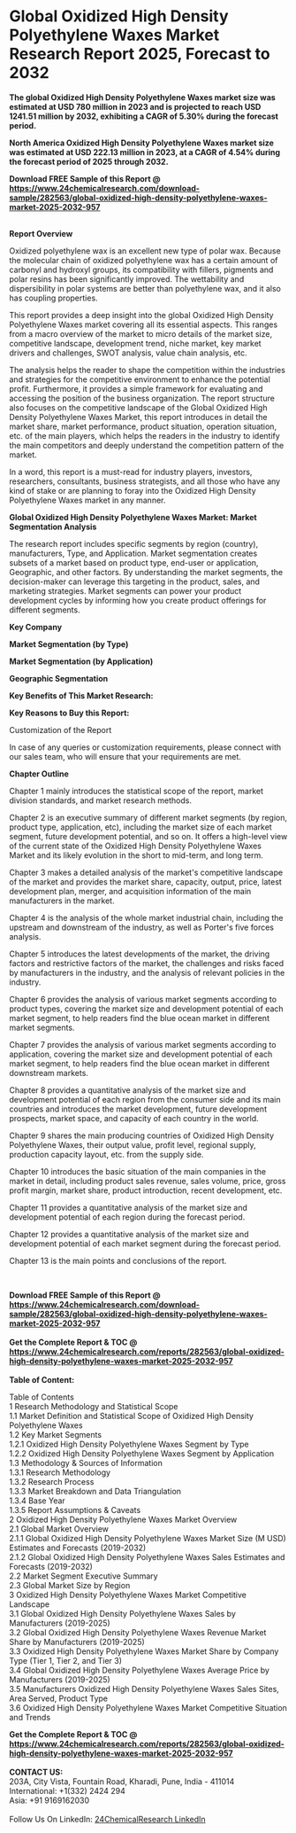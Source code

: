 <h1>Global Oxidized High Density Polyethylene Waxes Market Research Report 2025, Forecast to 2032</h1><p><strong>The global Oxidized High Density Polyethylene Waxes market size was estimated at USD 780 million in 2023 and is projected to reach USD 1241.51 million by 2032, exhibiting a CAGR of 5.30% during the forecast period.</strong></p><p>
</p><p><strong>North America Oxidized High Density Polyethylene Waxes market size was estimated at USD 222.13 million in 2023, at a CAGR of 4.54% during the forecast period of 2025 through 2032.</strong></p><div><b>Download FREE Sample of this Report @ 
            <a href="https://www.24chemicalresearch.com/download-sample/282563/global-oxidized-high-density-polyethylene-waxes-market-2025-2032-957">
            https://www.24chemicalresearch.com/download-sample/282563/global-oxidized-high-density-polyethylene-waxes-market-2025-2032-957</a></b></div><br><p>
</p><p><strong>Report Overview</strong></p><p>
</p><p>Oxidized polyethylene wax is an excellent new type of polar wax. Because the molecular chain of oxidized polyethylene wax has a certain amount of carbonyl and hydroxyl groups, its compatibility with fillers, pigments and polar resins has been significantly improved. The wettability and dispersibility in polar systems are better than polyethylene wax, and it also has coupling properties.</p><p>
</p><p>This report provides a deep insight into the global Oxidized High Density Polyethylene Waxes market covering all its essential aspects. This ranges from a macro overview of the market to micro details of the market size, competitive landscape, development trend, niche market, key market drivers and challenges, SWOT analysis, value chain analysis, etc.</p><p>
</p><p>The analysis helps the reader to shape the competition within the industries and strategies for the competitive environment to enhance the potential profit. Furthermore, it provides a simple framework for evaluating and accessing the position of the business organization. The report structure also focuses on the competitive landscape of the Global Oxidized High Density Polyethylene Waxes Market, this report introduces in detail the market share, market performance, product situation, operation situation, etc. of the main players, which helps the readers in the industry to identify the main competitors and deeply understand the competition pattern of the market.</p><p>
In a word, this report is a must-read for industry players, investors, researchers, consultants, business strategists, and all those who have any kind of stake or are planning to foray into the Oxidized High Density Polyethylene Waxes market in any manner.</p><p>
</p><p><strong>Global Oxidized High Density Polyethylene Waxes Market: Market Segmentation Analysis</strong></p><p>
</p><p>The research report includes specific segments by region (country), manufacturers, Type, and Application. Market segmentation creates subsets of a market based on product type, end-user or application, Geographic, and other factors. By understanding the market segments, the decision-maker can leverage this targeting in the product, sales, and marketing strategies. Market segments can power your product development cycles by informing how you create product offerings for different segments.</p><p>
</p><p><strong>Key Company</strong></p><p>
</p><p>
</p><p><strong>Market Segmentation (by Type)</strong></p><p>
</p><p>
</p><p><strong>Market Segmentation (by Application)</strong></p><p>
</p><p>
</p><p><strong>Geographic Segmentation</strong></p><p>
</p><p>
</p><p><strong>Key Benefits of This Market Research:</strong></p><p>
</p><p>
</p><p><strong>Key Reasons to Buy this Report:</strong></p><p>
</p><p>
</p><p>Customization of the Report</p><p>
In case of any queries or customization requirements, please connect with our sales team, who will ensure that your requirements are met.</p><p>
</p><p><strong>Chapter Outline</strong></p><p>
</p><p>Chapter 1 mainly introduces the statistical scope of the report, market division standards, and market research methods.</p><p>
Chapter 2 is an executive summary of different market segments (by region, product type, application, etc), including the market size of each market segment, future development potential, and so on. It offers a high-level view of the current state of the Oxidized High Density Polyethylene Waxes Market and its likely evolution in the short to mid-term, and long term.</p><p>
Chapter 3 makes a detailed analysis of the market's competitive landscape of the market and provides the market share, capacity, output, price, latest development plan, merger, and acquisition information of the main manufacturers in the market.</p><p>
Chapter 4 is the analysis of the whole market industrial chain, including the upstream and downstream of the industry, as well as Porter's five forces analysis.</p><p>
Chapter 5 introduces the latest developments of the market, the driving factors and restrictive factors of the market, the challenges and risks faced by manufacturers in the industry, and the analysis of relevant policies in the industry.</p><p>
Chapter 6 provides the analysis of various market segments according to product types, covering the market size and development potential of each market segment, to help readers find the blue ocean market in different market segments.</p><p>
Chapter 7 provides the analysis of various market segments according to application, covering the market size and development potential of each market segment, to help readers find the blue ocean market in different downstream markets.</p><p>
Chapter 8 provides a quantitative analysis of the market size and development potential of each region from the consumer side and its main countries and introduces the market development, future development prospects, market space, and capacity of each country in the world.</p><p>
Chapter 9 shares the main producing countries of Oxidized High Density Polyethylene Waxes, their output value, profit level, regional supply, production capacity layout, etc. from the supply side.</p><p>
Chapter 10 introduces the basic situation of the main companies in the market in detail, including product sales revenue, sales volume, price, gross profit margin, market share, product introduction, recent development, etc.</p><p>
Chapter 11 provides a quantitative analysis of the market size and development potential of each region during the forecast period.</p><p>
Chapter 12 provides a quantitative analysis of the market size and development potential of each market segment during the forecast period.</p><p>
Chapter 13 is the main points and conclusions of the report.</p><p>
 </p><div><b>Download FREE Sample of this Report @ 
            <a href="https://www.24chemicalresearch.com/download-sample/282563/global-oxidized-high-density-polyethylene-waxes-market-2025-2032-957">
            https://www.24chemicalresearch.com/download-sample/282563/global-oxidized-high-density-polyethylene-waxes-market-2025-2032-957</a></b></div><br><div><b>Get the Complete Report & TOC @ 
            <a href="https://www.24chemicalresearch.com/reports/282563/global-oxidized-high-density-polyethylene-waxes-market-2025-2032-957">
            https://www.24chemicalresearch.com/reports/282563/global-oxidized-high-density-polyethylene-waxes-market-2025-2032-957</a></b></div><br>
            <b>Table of Content:</b><p>Table of Contents<br />
1 Research Methodology and Statistical Scope<br />
1.1 Market Definition and Statistical Scope of Oxidized High Density Polyethylene Waxes<br />
1.2 Key Market Segments<br />
1.2.1 Oxidized High Density Polyethylene Waxes Segment by Type<br />
1.2.2 Oxidized High Density Polyethylene Waxes Segment by Application<br />
1.3 Methodology & Sources of Information<br />
1.3.1 Research Methodology<br />
1.3.2 Research Process<br />
1.3.3 Market Breakdown and Data Triangulation<br />
1.3.4 Base Year<br />
1.3.5 Report Assumptions & Caveats<br />
2 Oxidized High Density Polyethylene Waxes Market Overview<br />
2.1 Global Market Overview<br />
2.1.1 Global Oxidized High Density Polyethylene Waxes Market Size (M USD) Estimates and Forecasts (2019-2032)<br />
2.1.2 Global Oxidized High Density Polyethylene Waxes Sales Estimates and Forecasts (2019-2032)<br />
2.2 Market Segment Executive Summary<br />
2.3 Global Market Size by Region<br />
3 Oxidized High Density Polyethylene Waxes Market Competitive Landscape<br />
3.1 Global Oxidized High Density Polyethylene Waxes Sales by Manufacturers (2019-2025)<br />
3.2 Global Oxidized High Density Polyethylene Waxes Revenue Market Share by Manufacturers (2019-2025)<br />
3.3 Oxidized High Density Polyethylene Waxes Market Share by Company Type (Tier 1, Tier 2, and Tier 3)<br />
3.4 Global Oxidized High Density Polyethylene Waxes Average Price by Manufacturers (2019-2025)<br />
3.5 Manufacturers Oxidized High Density Polyethylene Waxes Sales Sites, Area Served, Product Type<br />
3.6 Oxidized High Density Polyethylene Waxes Market Competitive Situation and Trends<br />
</p><div><b>Get the Complete Report & TOC @ 
            <a href="https://www.24chemicalresearch.com/reports/282563/global-oxidized-high-density-polyethylene-waxes-market-2025-2032-957">
            https://www.24chemicalresearch.com/reports/282563/global-oxidized-high-density-polyethylene-waxes-market-2025-2032-957</a></b></div><br><b>CONTACT US:</b><br>
            203A, City Vista, Fountain Road, Kharadi, Pune, India - 411014<br>
            International: +1(332) 2424 294<br>
            Asia: +91 9169162030 <br><br>
            Follow Us On LinkedIn: <a href="https://www.linkedin.com/company/24chemicalresearch/">24ChemicalResearch LinkedIn</a>